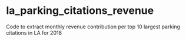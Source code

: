 # la_parking_citations_revenue
Code to extract monthly revenue contribution per top 10 largest parking citations in LA for 2018

